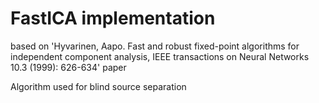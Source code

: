 # FastICA implementation 
based on 'Hyvarinen, Aapo. Fast and robust fixed-point algorithms for independent component analysis, IEEE transactions on Neural Networks 10.3 (1999): 626-634' paper

Algorithm used for blind source separation
